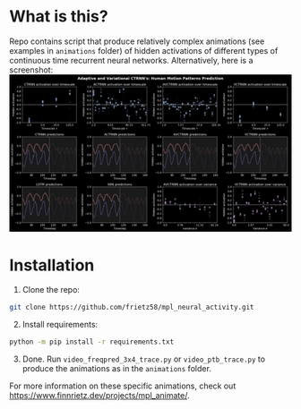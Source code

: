 # What is this?
Repo contains script that produce relatively complex animations (see examples in `animations` folder) of hidden activations of different types of continuous 
time recurrent neural networks. Alternatively, here is a screenshot:
![example_screenshot](animations/3x4_example.png)

# Installation
1. Clone the repo: 
```bash
git clone https://github.com/frietz58/mpl_neural_activity.git
```
2. Install requirements: 
```bash
python -m pip install -r requirements.txt
```
3. Done. Run `video_freqpred_3x4_trace.py` or `video_ptb_trace.py` to produce the animations as in 
the `animations` folder.

For more information on these specific animations, check out https://www.finnrietz.dev/projects/mpl_animate/.




 
